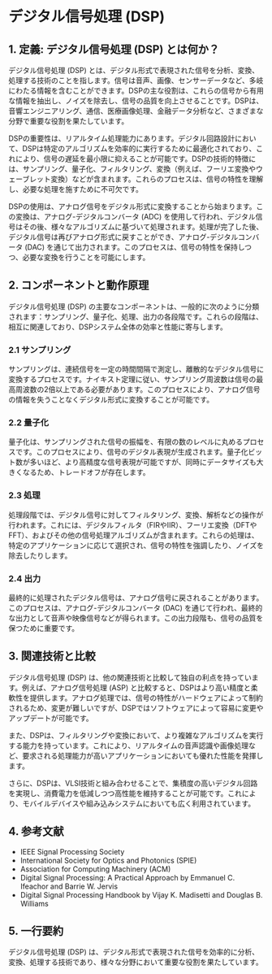 # デジタル信号処理 (DSP)

## 1. 定義: デジタル信号処理 (DSP) とは何か？
デジタル信号処理 (DSP) とは、デジタル形式で表現された信号を分析、変換、処理する技術のことを指します。信号は音声、画像、センサーデータなど、多岐にわたる情報を含むことができます。DSPの主な役割は、これらの信号から有用な情報を抽出し、ノイズを除去し、信号の品質を向上させることです。DSPは、音響エンジニアリング、通信、医療画像処理、金融データ分析など、さまざまな分野で重要な役割を果たしています。

DSPの重要性は、リアルタイム処理能力にあります。デジタル回路設計において、DSPは特定のアルゴリズムを効率的に実行するために最適化されており、これにより、信号の遅延を最小限に抑えることが可能です。DSPの技術的特徴には、サンプリング、量子化、フィルタリング、変換（例えば、フーリエ変換やウェーブレット変換）などが含まれます。これらのプロセスは、信号の特性を理解し、必要な処理を施すために不可欠です。

DSPの使用は、アナログ信号をデジタル形式に変換することから始まります。この変換は、アナログ-デジタルコンバータ (ADC) を使用して行われ、デジタル信号はその後、様々なアルゴリズムに基づいて処理されます。処理が完了した後、デジタル信号は再びアナログ形式に戻すことができ、アナログ-デジタルコンバータ (DAC) を通じて出力されます。このプロセスは、信号の特性を保持しつつ、必要な変換を行うことを可能にします。

## 2. コンポーネントと動作原理
デジタル信号処理 (DSP) の主要なコンポーネントは、一般的に次のように分類されます：サンプリング、量子化、処理、出力の各段階です。これらの段階は、相互に関連しており、DSPシステム全体の効率と性能に寄与します。

### 2.1 サンプリング
サンプリングは、連続信号を一定の時間間隔で測定し、離散的なデジタル信号に変換するプロセスです。ナイキスト定理に従い、サンプリング周波数は信号の最高周波数の2倍以上である必要があります。このプロセスにより、アナログ信号の情報を失うことなくデジタル形式に変換することが可能です。

### 2.2 量子化
量子化は、サンプリングされた信号の振幅を、有限の数のレベルに丸めるプロセスです。このプロセスにより、信号のデジタル表現が生成されます。量子化ビット数が多いほど、より高精度な信号表現が可能ですが、同時にデータサイズも大きくなるため、トレードオフが存在します。

### 2.3 処理
処理段階では、デジタル信号に対してフィルタリング、変換、解析などの操作が行われます。これには、デジタルフィルタ（FIRやIIR）、フーリエ変換（DFTやFFT）、およびその他の信号処理アルゴリズムが含まれます。これらの処理は、特定のアプリケーションに応じて選択され、信号の特性を強調したり、ノイズを除去したりします。

### 2.4 出力
最終的に処理されたデジタル信号は、アナログ信号に戻されることがあります。このプロセスは、アナログ-デジタルコンバータ (DAC) を通じて行われ、最終的な出力として音声や映像信号などが得られます。この出力段階も、信号の品質を保つために重要です。

## 3. 関連技術と比較
デジタル信号処理 (DSP) は、他の関連技術と比較して独自の利点を持っています。例えば、アナログ信号処理 (ASP) と比較すると、DSPはより高い精度と柔軟性を提供します。アナログ処理では、信号の特性がハードウェアによって制約されるため、変更が難しいですが、DSPではソフトウェアによって容易に変更やアップデートが可能です。

また、DSPは、フィルタリングや変換において、より複雑なアルゴリズムを実行する能力を持っています。これにより、リアルタイムの音声認識や画像処理など、要求される処理能力が高いアプリケーションにおいても優れた性能を発揮します。

さらに、DSPは、VLSI技術と組み合わせることで、集積度の高いデジタル回路を実現し、消費電力を低減しつつ高性能を維持することが可能です。これにより、モバイルデバイスや組み込みシステムにおいても広く利用されています。

## 4. 参考文献
- IEEE Signal Processing Society
- International Society for Optics and Photonics (SPIE)
- Association for Computing Machinery (ACM)
- Digital Signal Processing: A Practical Approach by Emmanuel C. Ifeachor and Barrie W. Jervis
- Digital Signal Processing Handbook by Vijay K. Madisetti and Douglas B. Williams

## 5. 一行要約
デジタル信号処理 (DSP) は、デジタル形式で表現された信号を効率的に分析、変換、処理する技術であり、様々な分野において重要な役割を果たしています。